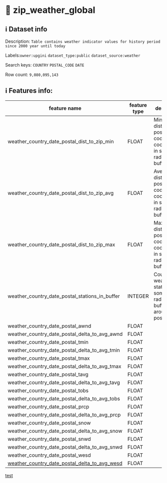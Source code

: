 # 📖 zip_weather_global 
## ℹ️ Dataset info 
Description: `Table contains weather indicator values for history period since 2000 year until today ` 

Labels:`owner:upgini`   `dataset_type:public`   `dataset_source:weather`   

Search keys: `COUNTRY` `POSTAL_CODE` `DATE` 

Row count: `9,080,095,143` 

## ℹ️ Features info:
|feature name|feature type|descrition|
|---|---|---|
|weather_country_date_postal_dist_to_zip_min|FLOAT|Minimum distance to postal codes coordinates in some radius buffer|
|weather_country_date_postal_dist_to_zip_avg|FLOAT|Average distance to postal codes coordinates in some radius buffer|
|weather_country_date_postal_dist_to_zip_max|FLOAT|Maximum distance to postal codes coordinates in some radius buffer|
|weather_country_date_postal_stations_in_buffer|INTEGER|Count of weather station in some radius buffer around postal code|
|weather_country_date_postal_awnd|FLOAT||
|weather_country_date_postal_delta_to_avg_awnd|FLOAT||
|weather_country_date_postal_tmin|FLOAT||
|weather_country_date_postal_delta_to_avg_tmin|FLOAT||
|weather_country_date_postal_tmax|FLOAT||
|weather_country_date_postal_delta_to_avg_tmax|FLOAT||
|weather_country_date_postal_tavg|FLOAT||
|weather_country_date_postal_delta_to_avg_tavg|FLOAT||
|weather_country_date_postal_tobs|FLOAT||
|weather_country_date_postal_delta_to_avg_tobs|FLOAT||
|weather_country_date_postal_prcp|FLOAT||
|weather_country_date_postal_delta_to_avg_prcp|FLOAT||
|weather_country_date_postal_snow|FLOAT||
|weather_country_date_postal_delta_to_avg_snow|FLOAT||
|weather_country_date_postal_snwd|FLOAT||
|weather_country_date_postal_delta_to_avg_snwd|FLOAT||
|weather_country_date_postal_wesd|FLOAT||
|[weather_country_date_postal_delta_to_avg_wesd](https://docs.upgini.com/public/weather/zip_weather_global#weather_country_date_postal_delta_to_avg_wesd)|FLOAT||

[test](https://docs.upgini.com/public/weather/zip_weather_global#test)
